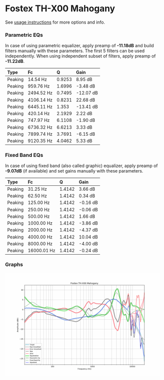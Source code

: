 # Fostex TH-X00 Mahogany
See [usage instructions](https://github.com/jaakkopasanen/AutoEq#usage) for more options and info.

### Parametric EQs
In case of using parametric equalizer, apply preamp of **-11.18dB** and build filters manually
with these parameters. The first 5 filters can be used independently.
When using independent subset of filters, apply preamp of **-11.22dB**.

| Type    | Fc         |      Q | Gain      |
|:--------|:-----------|:-------|:----------|
| Peaking | 14.54 Hz   | 0.9253 | 8.95 dB   |
| Peaking | 959.76 Hz  | 1.6996 | -3.48 dB  |
| Peaking | 2494.52 Hz | 0.7495 | -12.07 dB |
| Peaking | 4106.14 Hz | 0.8231 | 22.68 dB  |
| Peaking | 6445.11 Hz | 1.353  | -13.41 dB |
| Peaking | 420.14 Hz  | 2.1929 | 2.22 dB   |
| Peaking | 747.97 Hz  | 6.1108 | -1.90 dB  |
| Peaking | 6736.32 Hz | 6.6213 | 3.33 dB   |
| Peaking | 7899.74 Hz | 3.7691 | -6.15 dB  |
| Peaking | 9120.35 Hz | 4.0462 | 5.33 dB   |

### Fixed Band EQs
In case of using fixed band (also called graphic) equalizer, apply preamp of **-9.07dB**
(if available) and set gains manually with these parameters.

| Type    | Fc          |      Q | Gain     |
|:--------|:------------|:-------|:---------|
| Peaking | 31.25 Hz    | 1.4142 | 3.66 dB  |
| Peaking | 62.50 Hz    | 1.4142 | 0.34 dB  |
| Peaking | 125.00 Hz   | 1.4142 | -0.16 dB |
| Peaking | 250.00 Hz   | 1.4142 | -0.06 dB |
| Peaking | 500.00 Hz   | 1.4142 | 1.66 dB  |
| Peaking | 1000.00 Hz  | 1.4142 | -3.86 dB |
| Peaking | 2000.00 Hz  | 1.4142 | -4.37 dB |
| Peaking | 4000.00 Hz  | 1.4142 | 10.04 dB |
| Peaking | 8000.00 Hz  | 1.4142 | -4.00 dB |
| Peaking | 16000.01 Hz | 1.4142 | -0.24 dB |

### Graphs
![](./Fostex%20TH-X00%20Mahogany.png)